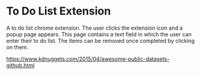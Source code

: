 # To Do List Extension
A to do list chrome extension. The user clicks the extension icon and a popup page appears. This page contains a text field in which the user can enter their to do list. The items can be removed once completed by clicking on them. 


https://www.kdnuggets.com/2015/04/awesome-public-datasets-github.html
